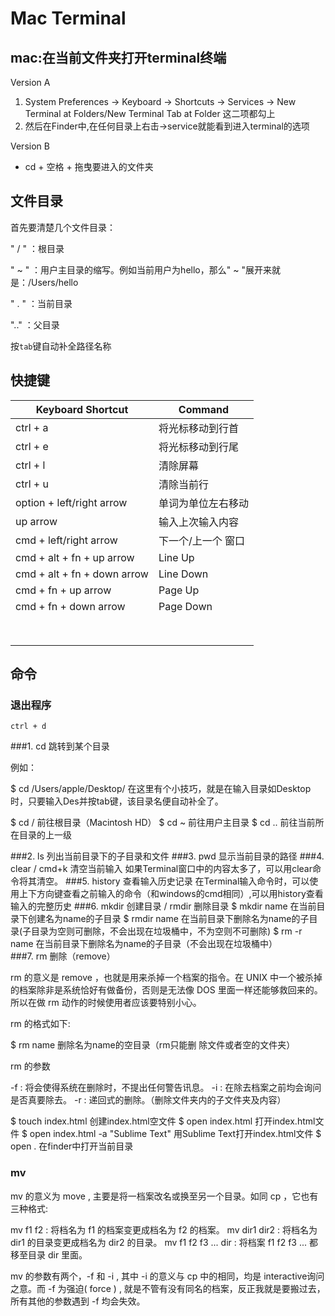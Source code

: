# Mac Terminal


## mac:在当前文件夹打开terminal终端

Version A  
1. System Preferences -> Keyboard -> Shortcuts -> Services -> New Terminal at Folders/New Terminal Tab at Folder 这二项都勾上
2. 然后在Finder中,在任何目录上右击->service就能看到进入terminal的选项

Version B  
* cd + 空格 + 拖曳要进入的文件夹




## 文件目录

首先要清楚几个文件目录：

" / "  ：根目录

" ~ " ：用户主目录的缩写。例如当前用户为hello，那么" ~ "展开来就是：/Users/hello

" . "  ：当前目录

".."   ：父目录

按`tab`键自动补全路径名称



## 快捷键



| Keyboard Shortcut           | Command    |
| --------------------------- | ---------- |
| ctrl + a                    | 将光标移动到行首   |
| ctrl + e                    | 将光标移动到行尾   |
| ctrl + l                    | 清除屏幕       |
| ctrl + u                    | 清除当前行      |
| option + left/right arrow   | 单词为单位左右移动  |
| up arrow                    | 输入上次输入内容   |
| cmd + left/right arrow      | 下一个/上一个 窗口 |
| cmd + alt + fn + up arrow   | Line Up    |
| cmd + alt + fn + down arrow | Line Down  |
| cmd + fn + up arrow         | Page Up    |
| cmd + fn + down arrow       | Page Down  |
|                             |            |
|                             |            |
|                             |            |
|                             |            |
|                             |            |
|                             |            |
|                             |            |
|                             |            |









## 命令

### 退出程序

```
ctrl + d
```



###1. cd 跳转到某个目录

例如：

$ cd /Users/apple/Desktop/
在这里有个小技巧，就是在输入目录如Desktop时，只要输入Des并按tab键，该目录名便自动补全了。

$ cd / 
前往根目录（Macintosh HD） 
$ cd ~ 
前往用户主目录 
$ cd .. 
前往当前所在目录的上一级



###2. ls 列出当前目录下的子目录和文件
###3. pwd 显示当前目录的路径
###4. clear / cmd+k 清空当前输入
如果Terminal窗口中的内容太多了，可以用clear命令将其清空。
###5. history 查看输入历史记录
在Terminal输入命令时，可以使用上下方向键查看之前输入的命令（和windows的cmd相同）,可以用history查看输入的完整历史
###6. mkdir 创建目录 / rmdir 删除目录
$ mkdir name 
在当前目录下创建名为name的子目录 
$ rmdir name 
在当前目录下删除名为name的子目录(子目录为空则可删除，不会出现在垃圾桶中，不为空则不可删除) 
$ rm -r name
在当前目录下删除名为name的子目录（不会出现在垃圾桶中）  
###7. rm 删除（remove）

rm 的意义是 remove ，也就是用来杀掉一个档案的指令。在 UNIX 中一个被杀掉的档案除非是系统恰好有做备份，否则是无法像 DOS 里面一样还能够救回来的。所以在做 rm 动作的时候使用者应该要特别小心。

rm 的格式如下:

$ rm name
删除名为name的空目录（rm只能删 除文件或者空的文件夹）  

rm 的参数

-f : 将会使得系统在删除时，不提出任何警告讯息。 
-i : 在除去档案之前均会询问是否真要除去。 
-r : 递回式的删除。（删除文件夹内的子文件夹及内容）  


$ touch index.html 
创建index.html空文件 
$ open index.html 
打开index.html文件 
$ open index.html -a "Sublime Text" 
用Sublime Text打开index.html文件 
$ open . 
在finder中打开当前目录  

### mv
mv 的意义为 move , 主要是将一档案改名或换至另一个目录。如同 cp ，它也有三种格式:

mv f1 f2 : 将档名为 f1 的档案变更成档名为 f2 的档案。 
mv dir1 dir2 : 将档名为 dir1 的目录变更成档名为 dir2 的目录。 
mv f1 f2 f3 ... dir : 将档案 f1 f2 f3 ... 都移至目录 dir 里面。  

mv 的参数有两个，-f 和 -i , 其中 -i 的意义与 cp 中的相同，均是 interactive询问之意。而 -f 为强迫( force ) , 就是不管有没有同名的档案，反正我就是要搬过去，所有其他的参数遇到 -f 均会失效。

